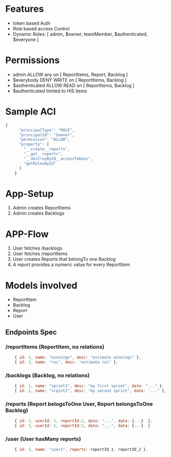 # Features

- token based Auth
- Role based access Control
- Dynamic Roles: [ admin, $owner, teamMember, $authenticated, $everyone ]

# Permissions

- admin ALLOW any on [ ReportItems, Report, Backlog ]
- \$everybody DENY WRITE on [ ReportItems, Backlog ]
- \$authenticated ALLOW READ on [ ReportItems, Backlog ]
- \$authenticated limited to HIS items

# Sample ACl

```js
{
      "principalType": "ROLE",
      "principalId": "$owner",
      "permission": "ALLOW",
      "property": [
        "__create__reports",
        "__get__reports",
        "__destroyById__accessTokens",
        "getRolesById"
      ]
    }
```

# App-Setup

1. Admin creates ReportItems
2. Admin creates Backlogs

# APP-Flow

1. User fetches /backlogs
2. User fetches /reportItems
3. User creates Reports that belongTo one Backlog
4. A report provides a numeric value for every ReportItem


# Models involved

- ReportItem
- Backlog
- Report
- User

## Endpoints Spec

### /reportItems (ReportItem, no relations)

```js
    { id: 1, name: "winnings", desc: "estimate winnings" },
    { id: 2, name: "roi", desc: "estimate roi" },
```

### /backlogs (Backlog, no relations)

```js
    { id: 1, name: "sprint1", desc: "my first sprint", date: "..." },
    { id: 2, name: "srpint2", desc: "my second sprint", date: "..." },
```

### /reports (Report belogsToOne User, Report belongsToOne Backlog)

```js
    { id: 1, userId: 1, reportId:1, date: "...", data: {...}  },
    { id: 1, userId: 1, reportId:1, date: "...", data: {...}  }
```

### /user (User hasMany reports)

```js
    { id: 1, name: "user1", reports: reportID_1, reportID_2 },
```

